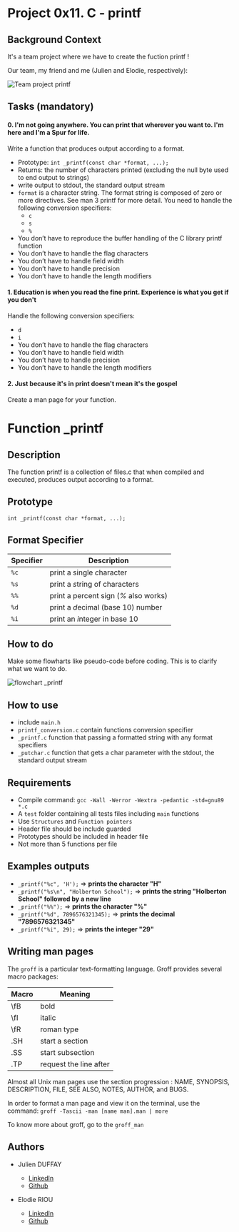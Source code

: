 # Project 0x11. C - printf

## Background Context

It's a team project where we have to create the fuction printf !

Our team, my friend and me (Julien and Elodie, respectively):

![Team project printf](./happy_printf.png)

## Tasks (mandatory)

#### 0. I'm not going anywhere. You can print that wherever you want to. I'm here and I'm a Spur for life.

Write a function that produces output according to a format.

* Prototype: `int _printf(const char *format, ...);`
* Returns: the number of characters printed (excluding the null byte used to end output to strings)
* write output to stdout, the standard output stream
* `format` is a character string. The format string is composed of zero or more directives. See man 3 printf for more detail. You need to handle the following conversion specifiers:
  * `c`
  * `s`
  * `%`
* You don’t have to reproduce the buffer handling of the C library printf function
* You don’t have to handle the flag characters
* You don’t have to handle field width
* You don’t have to handle precision
* You don’t have to handle the length modifiers

#### 1. Education is when you read the fine print. Experience is what you get if you don't

Handle the following conversion specifiers:
* `d`
* `i`
* You don’t have to handle the flag characters
* You don’t have to handle field width
* You don’t have to handle precision
* You don’t have to handle the length modifiers

#### 2. Just because it's in print doesn't mean it's the gospel

Create a man page for your function.

# Function _printf

## Description

The function printf is a collection of files.c that when compiled and executed, produces output according to a format.

## Prototype

`int _printf(const char *format, ...);`

## Format Specifier

| Specifier | Description
| --- | --- |
| `%c` | print a single *c*haracter |
| `%s` | print a *s*tring of characters |
| `%%` | print a percent sign (*\%* also works) |
| `%d` | print a *d*ecimal (base 10) number |
| `%i` | print an *i*nteger in base 10 |

## How to do

Make some flowharts like pseudo-code before coding. This is to clarify what we want to do.

![flowchart _printf](./flowcharts_printf.png)

## How to use

* include `main.h`
* `printf_conversion.c` contain functions conversion specifier
* `_printf.c` function that passing a formatted string with any format specifiers
* `_putchar.c` function that gets a char parameter with the stdout, the standard output stream

###

## Requirements

* Compile command: `gcc -Wall -Werror -Wextra -pedantic -std=gnu89 *.c`
* A `test` folder containing all tests files including `main` functions
* Use `Structures` and `Function pointers`
* Header file should be include guarded
* Prototypes should be included in header file
* Not more than 5 functions per file

## Examples outputs

* `_printf("%c", 'H');` => __prints the character "H"__
* `_printf("%s\n", "Holberton School");` => __prints the string "Holberton School" followed by a new line__
* `_printf("%%");` => __prints the character "%"__
* `_printf("%d", 7896576321345);` => __prints the decimal "7896576321345"__
* `_printf("%i", 29);` => __prints the integer "29"__

## Writing man pages

The `groff` is a particular text-formatting language. Groff provides several macro packages:

| Macro | Meaning |
| --- | --- |
| \fB | bold |
| \fI | italic |
| \fR | roman type |
| .SH | start a section |
| .SS | start subsection |
| .TP | request the line after |

Almost all Unix man pages use the section progression : NAME, SYNOPSIS, DESCRIPTION, FILE, SEE ALSO, NOTES, AUTHOR, and BUGS.

In order to format a man page and view it on the terminal, use the command: `groff -Tascii -man [name man].man | more`

To know more about groff, go to the `groff_man`

## Authors

* Julien DUFFAY
  * [LinkedIn](https://www.linkedin.com/in/julien-duffay-206822a5/)
  * [Github](https://github.com/julien3641)

* Elodie RIOU
  * [LinkedIn](https://www.linkedin.com/in/%C3%A9lodie-riou-41a43aa8/)
  * [Github](https://github.com/elodieriou)
